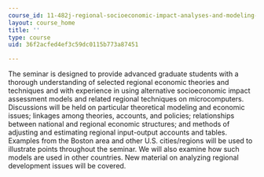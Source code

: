 ```yaml
---
course_id: 11-482j-regional-socioeconomic-impact-analyses-and-modeling-fall-2007
layout: course_home
title: ''
type: course
uid: 36f2acfed4ef3c59dc0115b773a87451

---
```

The seminar is designed to provide advanced graduate students with a thorough understanding of selected regional economic theories and techniques and with experience in using alternative socioeconomic impact assessment models and related regional techniques on microcomputers. Discussions will be held on particular theoretical modeling and economic issues; linkages among theories, accounts, and policies; relationships between national and regional economic structures; and methods of adjusting and estimating regional input-output accounts and tables. Examples from the Boston area and other U.S. cities/regions will be used to illustrate points throughout the seminar. We will also examine how such models are used in other countries. New material on analyzing regional development issues will be covered.
